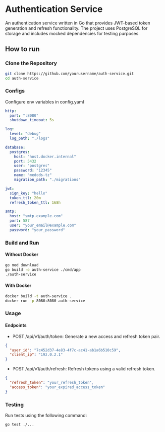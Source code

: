 # Authentication Service

An authentication service written in Go that provides JWT-based token generation and refresh functionality. The project uses PostgreSQL for storage and includes mocked dependencies for testing purposes.

## How to run

### Clone the Repository
```bash
git clone https://github.com/yourusername/auth-service.git
cd auth-service
```

### Configs
Configure env variables in config.yaml
```yaml
http:
  port: ":8080"
  shutdown_timeout: 5s

log:
  level: "debug"
  log_path: "./logs"

database:
  postgres:
    host: "host.docker.internal"
    port: 5432
    user: "postgres"
    password: "12345"
    name: "medods-tz"
    migration_path: "./migrations"

jwt:
  sign_key: "hello"
  token_ttl: 20m
  refresh_token_ttl: 168h

smtp:
  host: "smtp.example.com"
  port: 587
  user: "your_email@example.com"
  password: "your_password"
```

### Build and Run
#### Without Docker
```bash
go mod download
go build -o auth-service ./cmd/app
./auth-service
```
#### With Docker
```bash
docker build -t auth-service .
docker run -p 8080:8080 auth-service
```

### Usage
#### Endpoints

- POST /api/v1/auth/token: Generate a new access and refresh token pair.
```json
{
  "user_id": "7c452d37-4e83-4f7c-ac41-ab1a6b510c59",
  "client_ip": "192.0.2.1"
}
```

- POST /api/v1/auth/refresh: Refresh tokens using a valid refresh token.
```json
{
  "refresh_token": "your_refresh_token",
  "access_token": "your_expired_access_token"
}
```

### Testing
Run tests using the following command:
```bash
go test ./...
```